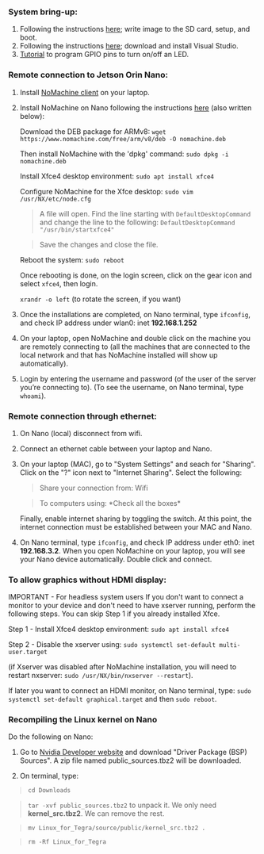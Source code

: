 ### System bring-up:
1. Following the instructions [here](https://developer.nvidia.com/embedded/learn/get-started-jetson-orin-nano-devkit#prepare); write image to the SD card, setup, and boot.
2. Following the instructions [here](https://www.youtube.com/watch?v=IbRmYCpF_ws); download and install Visual Studio.
3. [Tutorial](https://www.youtube.com/watch?v=JGMrDXCT_VM) to program GPIO pins to turn on/off an LED.

### Remote connection to Jetson Orin Nano:
1. Install [NoMachine client](https://www.nomachine.com/product&p=NoMachine%20Enterprise%20Client) on your laptop.
2. Install NoMachine on Nano following the instructions [here](https://kb.nomachine.com/AR02R01074) (also written below):
   
   Download the DEB package for ARMv8: `wget https://www.nomachine.com/free/arm/v8/deb -O nomachine.deb`

   Then install NoMachine with the 'dpkg' command: `sudo dpkg -i nomachine.deb`

   Install Xfce4 desktop environment: `sudo apt install xfce4`  

   Configure NoMachine for the Xfce desktop: `sudo vim /usr/NX/etc/node.cfg`

      > A file will open. Find the line starting with `DefaultDesktopCommand` and change the line to the following: `DefaultDesktopCommand "/usr/bin/startxfce4"`
      
      > Save the changes and close the file.

   Reboot the system: `sudo reboot`

   Once rebooting is done, on the login screen, click on the gear icon and select `xfce4`, then login.

   `xrandr -o left` (to rotate the screen, if you want)


4. Once the installations are completed, on Nano terminal, type `ifconfig`, and check IP address under wlan0: inet **192.168.1.252**

5. On your laptop, open NoMachine and double click on the machine you are remotely connecting to (all the machines that are connected to the local network and that has NoMachine installed will show up automatically).
   

6. Login by entering the username and password (of the user of the server you’re connecting to). (To see the username, on Nano terminal, type `whoami`).


### Remote connection through ethernet:

1. On Nano (local) disconnect from wifi.
2. Connect an ethernet cable between your laptop and Nano.
3. On your laptop (MAC), go to "System Settings" and seach for "Sharing". 
   Click on the "?" icon next to "Internet Sharing". Select the following:
   
   > Share your connection from: Wifi
   
   > To computers using: \*Check all the boxes\*

   Finally, enable internet sharing by toggling the switch. At this point, the internet connection must be established between your MAC and Nano.

4. On Nano terminal, type `ifconfig`, and check IP address under eth0: inet  **192.168.3.2**. When you open NoMachine on your laptop, you will see your Nano device automatically. Double click and connect.

### To allow graphics without HDMI display:

IMPORTANT - For headless system users
If you don't want to connect a monitor to your device and don't need to have xserver running, perform the following steps. You can skip Step 1 if you already installed Xfce.

Step 1 -  Install Xfce4 desktop environment:
`sudo apt install xfce4`

Step 2 - Disable the xserver using:
`sudo systemctl set-default multi-user.target`

(if Xserver was disabled after NoMachine installation, you will need to restart nxserver: `sudo /usr/NX/bin/nxserver --restart`).

If later you want to connect an HDMI monitor, on Nano terminal, type: `sudo systemctl set-default graphical.target` and then `sudo reboot`.

### Recompiling the Linux kernel on Nano

Do the following on Nano:
1. Go to [Nvidia Developer website](https://developer.nvidia.com/embedded/jetson-linux) and download "Driver Package (BSP) Sources".
   A zip file named public_sources.tbz2 will be downloaded.
   
2. On terminal, type:
   
> `cd Downloads`

> `tar -xvf public_sources.tbz2` to unpack it. We only need **kernel_src.tbz2**. We can remove the rest.

> `mv Linux_for_Tegra/source/public/kernel_src.tbz2 .`

> `rm -Rf Linux_for_Tegra`



   
